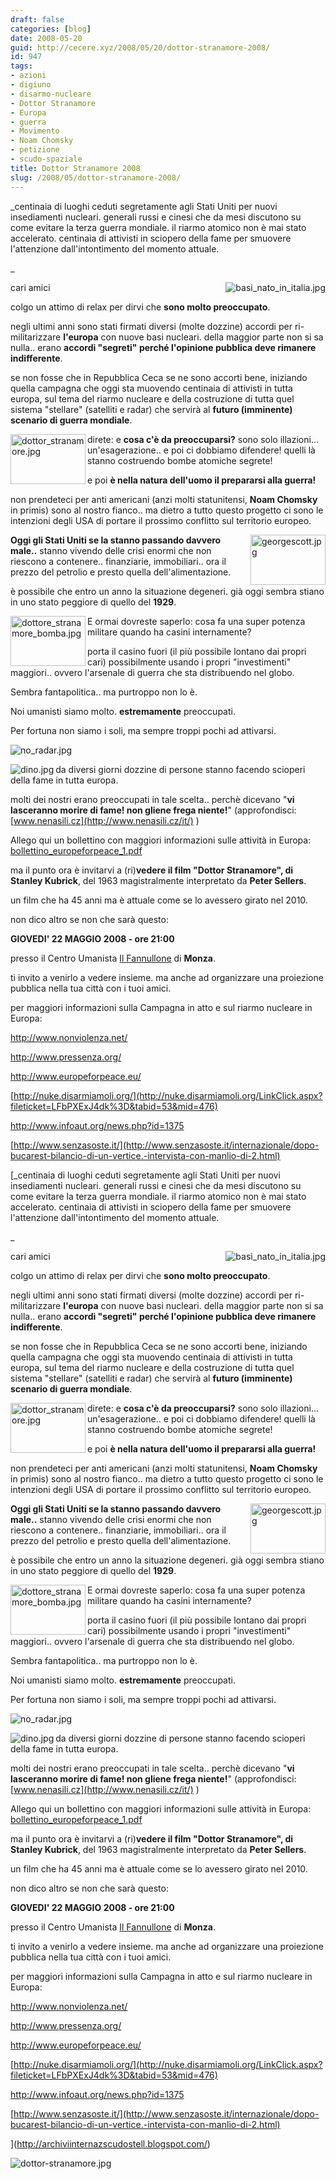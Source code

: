 ```yaml
---
draft: false
categories: [blog]
date: 2008-05-20
guid: http://cecere.xyz/2008/05/20/dottor-stranamore-2008/
id: 947
tags:
- azioni
- digiuno
- disarmo-nucleare
- Dottor Stranamore
- Europa
- guerra
- Movimento
- Noam Chomsky
- petizione
- scudo-spaziale
title: Dottor Stranamore 2008
slug: /2008/05/dottor-stranamore-2008/
---
```


_centinaia di luoghi ceduti segretamente agli Stati Uniti per nuovi insediamenti nucleari. generali russi e cinesi che da mesi discutono su come evitare la terza guerra mondiale. il riarmo atomico non è mai stato accelerato. centinaia di attivisti in sciopero della fame per smuovere l'attenzione dall'intontimento del momento attuale.
  
_ 

cari amici [<img src='http://cecere.xyz/wp-content/uploads/sites/3/2008/05/basi_nato_in_italia.thumbnail.jpg' alt='basi_nato_in_italia.jpg' align="right" />](http://cecere.xyz/wp-content/uploads/sites/3/2008/05/basi_nato_in_italia.jpg "basi_nato_in_italia.jpg")
  
colgo un attimo di relax per dirvi che **sono molto preoccupato**.
  
negli ultimi anni sono stati firmati diversi (molte dozzine) accordi per ri-militarizzare **l'europa** con nuove basi nucleari. della maggior parte non si sa nulla.. erano **accordi "segreti" perché l'opinione pubblica deve rimanere indifferente**.

se non fosse che in Repubblica Ceca se ne sono accorti bene, iniziando quella campagna che oggi sta muovendo centinaia di attivisti in tutta europa, sul tema del riarmo nucleare e della costruzione di tutta quel sistema "stellare" (satelliti e radar) che servirà al **futuro (imminente) scenario di guerra mondiale**.

<img src='http://cecere.xyz/wp-content/uploads/sites/3/2008/05/dottor_stranamore.jpg' alt='dottor_stranamore.jpg' align="left" width="120" height="80" />direte: e **cosa c'è da preoccuparsi?** sono solo illazioni… un'esagerazione.. e poi ci dobbiamo difendere! quelli là stanno costruendo bombe atomiche segrete!
  
e poi **è nella natura dell'uomo il prepararsi alla guerra!**

non prendeteci per anti americani (anzi molti statunitensi, **Noam Chomsky** in primis) sono al nostro fianco.. ma dietro a tutto questo progetto ci sono le intenzioni degli USA di portare il prossimo conflitto sul territorio europeo.

<img src='http://cecere.xyz/wp-content/uploads/sites/3/2008/05/georgescott.jpg' alt='georgescott.jpg' align="right" width="120" height="80" />**Oggi gli Stati Uniti se la stanno passando davvero male..** stanno vivendo delle crisi enormi che non riescono a contenere.. finanziarie, immobiliari.. ora il prezzo del petrolio e presto quella dell'alimentazione.
  
è possibile che entro un anno la situazione degeneri. già oggi sembra stiano in uno stato peggiore di quello del **1929**.

<img src='http://cecere.xyz/wp-content/uploads/sites/3/2008/05/dottore_stranamore_bomba.jpg' alt='dottore_stranamore_bomba.jpg' align="left" width="120" height="80" />E ormai dovreste saperlo: cosa fa una super potenza militare quando ha casini internamente?
  
porta il casino fuori (il più possibile lontano dai propri cari) possibilmente usando i propri "investimenti" maggiori.. ovvero l'arsenale di guerra che sta distribuendo nel globo.

Sembra fantapolitica.. ma purtroppo non lo è.
  
Noi umanisti siamo molto. **estremamente** preoccupati.
  
Per fortuna non siamo i soli, ma sempre troppi pochi ad attivarsi.

![no_radar.jpg](http://cecere.xyz/wp-content/uploads/sites/3/2008/05/no_radar.jpg)

<img src='http://cecere.xyz/wp-content/uploads/sites/3/2008/05/dino.jpg' alt='dino.jpg' align="left" />da diversi giorni dozzine di persone stanno facendo scioperi della fame in tutta europa.
  
molti dei nostri erano preoccupati in tale scelta.. perchè dicevano "**vi lasceranno morire di fame! non gliene frega niente!**" (approfondisci: [www.nenasili.cz](http://www.nenasili.cz/it/) )

Allego qui un bollettino con maggiori informazioni sulle attività in Europa: [bollettino\_europeforpeace\_1.pdf](http://cecere.xyz/wp-content/uploads/sites/3/2008/05/bollettino_europeforpeace_1.pdf "bollettino_europeforpeace_1.pdf")

ma il punto ora è invitarvi a (ri)**vedere il film "Dottor Stranamore", di Stanley Kubrick**, del 1963 magistralmente interpretato da **Peter Sellers**.

un film che ha 45 anni ma è attuale come se lo avessero girato nel 2010.
  
non dico altro se non che sarà questo:

**GIOVEDI' 22 MAGGIO 2008 - ore 21:00**
  
presso il Centro Umanista [Il Fannullone](http://www.ilfannullone.it) di **Monza**.

ti invito a venirlo a vedere insieme. ma anche ad organizzare una proiezione pubblica nella tua città con i tuoi amici.

per maggiori informazioni sulla Campagna in atto e sul riarmo nucleare in Europa:
  
<http://www.nonviolenza.net/>
  
<http://www.pressenza.org/>
  
<http://www.europeforpeace.eu/>
  
[http://nuke.disarmiamoli.org/](http://nuke.disarmiamoli.org/LinkClick.aspx?fileticket=LFbPXExJ4dk%3D&tabid=53&mid=476)
  
<http://www.infoaut.org/news.php?id=1375>
  
[http://www.senzasoste.it/](http://www.senzasoste.it/internazionale/dopo-bucarest-bilancio-di-un-vertice.-intervista-con-manlio-di-2.html)
  
[_centinaia di luoghi ceduti segretamente agli Stati Uniti per nuovi insediamenti nucleari. generali russi e cinesi che da mesi discutono su come evitare la terza guerra mondiale. il riarmo atomico non è mai stato accelerato. centinaia di attivisti in sciopero della fame per smuovere l'attenzione dall'intontimento del momento attuale.
  
_ 

cari amici [<img src='http://cecere.xyz/wp-content/uploads/sites/3/2008/05/basi_nato_in_italia.thumbnail.jpg' alt='basi_nato_in_italia.jpg' align="right" />](http://cecere.xyz/wp-content/uploads/sites/3/2008/05/basi_nato_in_italia.jpg "basi_nato_in_italia.jpg")
  
colgo un attimo di relax per dirvi che **sono molto preoccupato**.
  
negli ultimi anni sono stati firmati diversi (molte dozzine) accordi per ri-militarizzare **l'europa** con nuove basi nucleari. della maggior parte non si sa nulla.. erano **accordi "segreti" perché l'opinione pubblica deve rimanere indifferente**.

se non fosse che in Repubblica Ceca se ne sono accorti bene, iniziando quella campagna che oggi sta muovendo centinaia di attivisti in tutta europa, sul tema del riarmo nucleare e della costruzione di tutta quel sistema "stellare" (satelliti e radar) che servirà al **futuro (imminente) scenario di guerra mondiale**.

<img src='http://cecere.xyz/wp-content/uploads/sites/3/2008/05/dottor_stranamore.jpg' alt='dottor_stranamore.jpg' align="left" width="120" height="80" />direte: e **cosa c'è da preoccuparsi?** sono solo illazioni… un'esagerazione.. e poi ci dobbiamo difendere! quelli là stanno costruendo bombe atomiche segrete!
  
e poi **è nella natura dell'uomo il prepararsi alla guerra!**

non prendeteci per anti americani (anzi molti statunitensi, **Noam Chomsky** in primis) sono al nostro fianco.. ma dietro a tutto questo progetto ci sono le intenzioni degli USA di portare il prossimo conflitto sul territorio europeo.

<img src='http://cecere.xyz/wp-content/uploads/sites/3/2008/05/georgescott.jpg' alt='georgescott.jpg' align="right" width="120" height="80" />**Oggi gli Stati Uniti se la stanno passando davvero male..** stanno vivendo delle crisi enormi che non riescono a contenere.. finanziarie, immobiliari.. ora il prezzo del petrolio e presto quella dell'alimentazione.
  
è possibile che entro un anno la situazione degeneri. già oggi sembra stiano in uno stato peggiore di quello del **1929**.

<img src='http://cecere.xyz/wp-content/uploads/sites/3/2008/05/dottore_stranamore_bomba.jpg' alt='dottore_stranamore_bomba.jpg' align="left" width="120" height="80" />E ormai dovreste saperlo: cosa fa una super potenza militare quando ha casini internamente?
  
porta il casino fuori (il più possibile lontano dai propri cari) possibilmente usando i propri "investimenti" maggiori.. ovvero l'arsenale di guerra che sta distribuendo nel globo.

Sembra fantapolitica.. ma purtroppo non lo è.
  
Noi umanisti siamo molto. **estremamente** preoccupati.
  
Per fortuna non siamo i soli, ma sempre troppi pochi ad attivarsi.

![no_radar.jpg](http://cecere.xyz/wp-content/uploads/sites/3/2008/05/no_radar.jpg)

<img src='http://cecere.xyz/wp-content/uploads/sites/3/2008/05/dino.jpg' alt='dino.jpg' align="left" />da diversi giorni dozzine di persone stanno facendo scioperi della fame in tutta europa.
  
molti dei nostri erano preoccupati in tale scelta.. perchè dicevano "**vi lasceranno morire di fame! non gliene frega niente!**" (approfondisci: [www.nenasili.cz](http://www.nenasili.cz/it/) )

Allego qui un bollettino con maggiori informazioni sulle attività in Europa: [bollettino\_europeforpeace\_1.pdf](http://cecere.xyz/wp-content/uploads/sites/3/2008/05/bollettino_europeforpeace_1.pdf "bollettino_europeforpeace_1.pdf")

ma il punto ora è invitarvi a (ri)**vedere il film "Dottor Stranamore", di Stanley Kubrick**, del 1963 magistralmente interpretato da **Peter Sellers**.

un film che ha 45 anni ma è attuale come se lo avessero girato nel 2010.
  
non dico altro se non che sarà questo:

**GIOVEDI' 22 MAGGIO 2008 - ore 21:00**
  
presso il Centro Umanista [Il Fannullone](http://www.ilfannullone.it) di **Monza**.

ti invito a venirlo a vedere insieme. ma anche ad organizzare una proiezione pubblica nella tua città con i tuoi amici.

per maggiori informazioni sulla Campagna in atto e sul riarmo nucleare in Europa:
  
<http://www.nonviolenza.net/>
  
<http://www.pressenza.org/>
  
<http://www.europeforpeace.eu/>
  
[http://nuke.disarmiamoli.org/](http://nuke.disarmiamoli.org/LinkClick.aspx?fileticket=LFbPXExJ4dk%3D&tabid=53&mid=476)
  
<http://www.infoaut.org/news.php?id=1375>
  
[http://www.senzasoste.it/](http://www.senzasoste.it/internazionale/dopo-bucarest-bilancio-di-un-vertice.-intervista-con-manlio-di-2.html)
  
](http://archiviinternazscudostell.blogspot.com/) 

![dottor-stranamore.jpg](http://cecere.xyz/wp-content/uploads/sites/3/2008/05/dottor-stranamore.jpg)